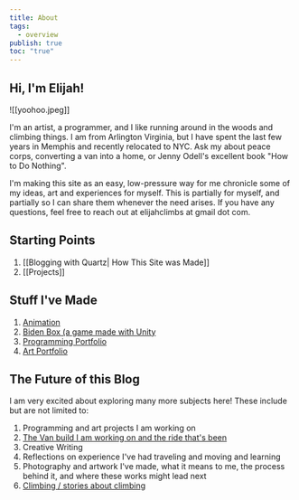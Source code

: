 ```yaml
---
title: About
tags:
  - overview
publish: true
toc: "true"
---
```

## Hi, I'm Elijah!

![[yoohoo.jpeg]]

I'm an artist, a programmer, and I like running around in the woods and climbing things. I am from Arlington Virginia, but I have spent the last few years in Memphis and recently relocated to NYC. Ask my about peace corps, converting a van into a home, or Jenny Odell's excellent book "How to Do Nothing".

I'm making this site as an easy, low-pressure way for me chronicle some of my ideas, art and experiences for myself. This is partially for myself, and partially so I can share them whenever the need arises. If you have any questions, feel free to reach out at elijahclimbs at gmail dot com.

## Starting Points
1. [[Blogging with Quartz| How This Site was Made]]
2. [[Projects]]

## Stuff I've Made
1. [Animation](https://www.youtube.com/watch?v=fgHN1FExtks)
2. [Biden Box (a game made with Unity](https://bidenbox.firebaseapp.com/)
3. [Programming Portfolio](https://elijahkennedy.com/)
4. [Art Portfolio](https://elijahkennedy.com/)

## The Future of this Blog
I am very excited about exploring many more subjects here! These include but are not limited to:
1. Programming and art projects I am working on
1. [The Van build I am working on and the ride that's been](https://www.youtube.com/watch?v=PMVsG_caf40)
1. Creative Writing
1. Reflections on experience I've had traveling and moving and learning
1. Photography and artwork I've made, what it means to me, the process behind it, and where these works might lead next
1. [Climbing / stories about climbing](https://studio.youtube.com/video/hmXGn7jZNiU/edit)
